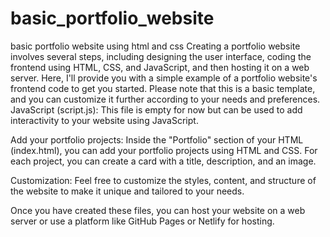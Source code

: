 # basic_portfolio_website
basic portfolio website using html and css
Creating a portfolio website involves several steps, including designing the user interface, coding the frontend using HTML, CSS, and JavaScript, and then hosting it on a web server. Here, I'll provide you with a simple example of a portfolio website's frontend code to get you started. Please note that this is a basic template, and you can customize it further according to your needs and preferences.
JavaScript (script.js):
This file is empty for now but can be used to add interactivity to your website using JavaScript.

Add your portfolio projects:
Inside the "Portfolio" section of your HTML (index.html), you can add your portfolio projects using HTML and CSS. For each project, you can create a card with a title, description, and an image.

Customization:
Feel free to customize the styles, content, and structure of the website to make it unique and tailored to your needs.

Once you have created these files, you can host your website on a web server or use a platform like GitHub Pages or Netlify for hosting.

